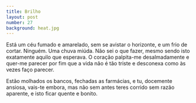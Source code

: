 ```yaml
---
title: Brilho
layout: post
number: 27
background: heat.jpg
---
```


Está um céu fumado e amarelado, sem se avistar o horizonte, e um frio de cortar. Ninguém. Uma chuva miúda. Não sei o que fazer, mesmo sendo isto exatamente aquilo que esperava. O coração palpita-me desalmadamente e quer-me parecer por fim que a vida não é tão triste e desconexa como às vezes faço parecer.

Estão molhados os bancos, fechadas as farmácias, e tu, docemente ansiosa, vais-te embora, mas não sem antes teres corrido sem razão aparente, e isto ficar quente e bonito.